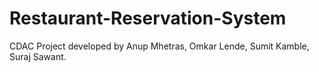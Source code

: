 # Restaurant-Reservation-System
CDAC Project developed by Anup Mhetras, Omkar Lende, Sumit Kamble, Suraj Sawant.
